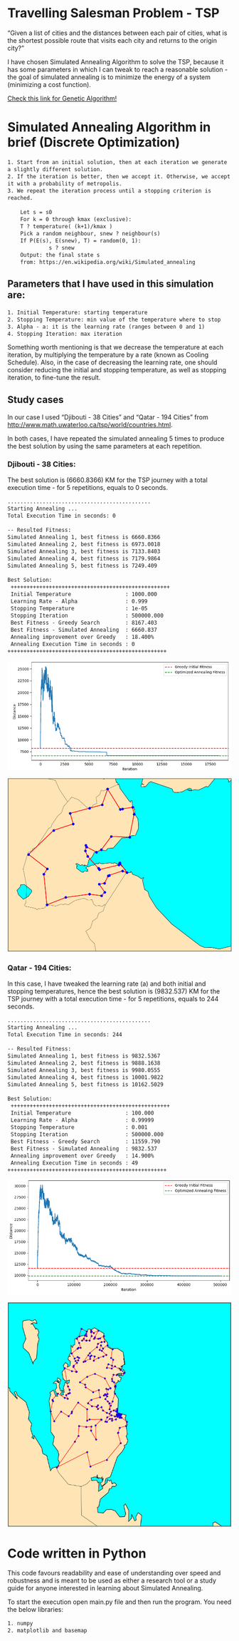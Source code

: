 # Travelling Salesman Problem - TSP
“Given a list of cities and the distances between each pair of cities, what is the shortest possible route that visits each city and returns to the origin city?”

I have chosen Simulated Annealing Algorithm to solve the TSP, because it has some parameters in which I can tweak to reach a reasonable solution - the goal of simulated annealing is to minimize the energy of a system (minimizing a cost function).

[Check this link for Genetic Algorithm!](https://github.com/FawazQutami/Genetic-Algorithm/tree/master)
	
# Simulated Annealing Algorithm in brief (Discrete Optimization)
	1. Start from an initial solution, then at each iteration we generate a slightly different solution. 
	2. If the iteration is better, then we accept it. Otherwise, we accept it with a probability of metropolis.
	3. We repeat the iteration process until a stopping criterion is reached.
	
		Let s = s0
		For k = 0 through kmax (exclusive):
		T ? temperature( (k+1)/kmax )
		Pick a random neighbour, snew ? neighbour(s)
		If P(E(s), E(snew), T) = random(0, 1):
				 s ? snew
		Output: the final state s
		from: https://en.wikipedia.org/wiki/Simulated_annealing
		
## Parameters that I have used in this simulation are:
	1. Initial Temperature: starting temperature 
	2. Stopping Temperature: min value of the temperature where to stop
	3. Alpha - a: it is the learning rate (ranges between 0 and 1)
	4. Stopping Iteration: max iteration 
	
Something worth mentioning is that we decrease the temperature at each iteration, by multiplying the temperature by a rate (known as Cooling Schedule).
Also, in the case of decreasing the learning rate, one should consider reducing the initial and stopping temperature, as well as stopping iteration, to fine-tune the result.

## Study cases 
In our case I used “Djibouti - 38 Cities” and “Qatar - 194 Cities” from http://www.math.uwaterloo.ca/tsp/world/countries.html.

In both cases, I have repeated the simulated annealing 5 times to produce the best solution by using the same parameters at each repetition. 

### Djibouti - 38 Cities:
The best solution is (6660.8366) KM for the TSP journey with a total execution time - for 5 repetitions, equals to 0 seconds.

	.............................................
	Starting Annealing ...
	Total Execution Time in seconds: 0

	-- Resulted Fitness:
	Simulated Annealing 1, best fitness is 6660.8366
	Simulated Annealing 2, best fitness is 6973.0018
	Simulated Annealing 3, best fitness is 7133.8403
	Simulated Annealing 4, best fitness is 7179.9864
	Simulated Annealing 5, best fitness is 7249.409

	Best Solution: 
	 ++++++++++++++++++++++++++++++++++++++++++++++++++
	 Initial Temperature                 : 1000.000
	 Learning Rate - Alpha               : 0.999
	 Stopping Temperature                : 1e-05
	 Stopping Iteration                  : 500000.000
	 Best Fitness - Greedy Search        : 8167.403 
	 Best Fitness - Simulated Annealing  : 6660.837
	 Annealing improvement over Greedy   : 18.400%
	 Annealing Execution Time in seconds : 0
	++++++++++++++++++++++++++++++++++++++++++++++++++
	
![The fitness curves](/images/dj_fitnessCurve.png)

![Best Route](/images/dj_routeCurve.png)

### Qatar - 194 Cities:
In this case, I have tweaked the learning rate (a) and both initial and stopping temperatures, hence the best solution is (9832.537) KM for the TSP journey with a total execution time - for 5 repetitions, equals to 244 seconds.
	
	.............................................
	Starting Annealing ...
	Total Execution Time in seconds: 244

	-- Resulted Fitness:
	Simulated Annealing 1, best fitness is 9832.5367
	Simulated Annealing 2, best fitness is 9888.1638
	Simulated Annealing 3, best fitness is 9980.0555
	Simulated Annealing 4, best fitness is 10001.9822
	Simulated Annealing 5, best fitness is 10162.5029

	Best Solution: 
	 ++++++++++++++++++++++++++++++++++++++++++++++++++
	 Initial Temperature                 : 100.000
	 Learning Rate - Alpha               : 0.99999
	 Stopping Temperature                : 0.001
	 Stopping Iteration                  : 500000.000
	 Best Fitness - Greedy Search        : 11559.790 
	 Best Fitness - Simulated Annealing  : 9832.537
	 Annealing improvement over Greedy   : 14.900%
	 Annealing Execution Time in seconds : 49
	++++++++++++++++++++++++++++++++++++++++++++++++++

![The fitness curves](/images/qa_fitnessCurve.png)

![Best Route](/images/qa_routeCurve.png)
	
# Code written in Python
This code favours readability and ease of understanding over speed and robustness and is meant to be used as either a research 
tool or a study guide for anyone interested in learning about Simulated Annealing.  
 
To start the execution open main.py file and then run the program.
You need the below libraries:

	1. numpy
	2. matplotlib and basemap
 
